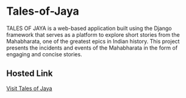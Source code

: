 # Tales-of-Jaya
TALES OF JAYA is a web-based application built using the Django framework that serves as a platform to explore short stories from the Mahabharata, one of the greatest epics in Indian history. This project presents the incidents and events of the Mahabharata in the form of engaging and concise stories.

## Hosted Link
[Visit Tales of Jaya](https://sril32996.pythonanywhere.com)


